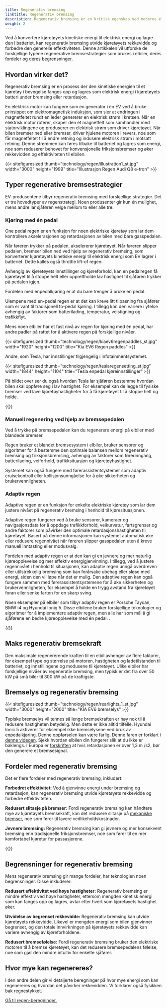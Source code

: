 ```yaml
---
title: Regenerativ bremsing
linktitle: Regenerativ bremsing
description: Regenerativ bremsing er en kritisk egenskap ved moderne elbiler, som lar kjøretøyet gjenvinne energi under bremsing og retardasjon.
weight: 2
---
```

<!-- markdownlint-disable MD033 -->
Ved å konvertere kjøretøyets kinetiske energi til elektrisk energi og lagre den i batteriet, kan regenerativ bremsing utvide kjøretøyets rekkevidde og forbedre den generelle effektiviteten. Denne artikkelen vil utforske de forskjellige typene regenerative bremsestrategier som brukes i elbiler, deres fordeler og deres begrensninger.

## Hvordan virker det?

Regenerativ bremsing er en prosess der den kinetiske energien til et kjøretøy i bevegelse fanges opp og lagres som elektrisk energi i kjøretøyets batteri under bremsing eller retardasjon.

En elektrisk motor kan fungere som en generator i en EV ved å bruke prinsippet om elektromagnetisk induksjon, som sier at endringen i magnetfeltet rundt en leder genererer en elektrisk strøm i kretsen. Når en elektrisk motor roterer, skaper den et magnetfelt som samhandler med statorviklingene og produserer en elektrisk strøm som driver kjøretøyet. Når bilen bremser ned eller bremser, driver hjulene motoren i revers, noe som får magnetfeltet til å endre retning og indusere elektrisk strøm i motsatt retning. Denne strømmen kan føres tilbake til batteriet og lagres som energi, noe som reduserer behovet for konvensjonelle friksjonsbremser og øker rekkevidden og effektiviteten til elbilen.

{{< sitefiguresized thumb="technology/regen/illustration1_st.jpg" width="3000" height="1999" title="Illustrasjon Regen Audi Q8 e-tron" >}}

## Typer regenerative bremsestrategier

EV-produsentene tilbyr regenerativ bremsing med forskjellige strategier. Det er tre hovedtyper av regenstrategi. Noen produsenter gir kun én mulighet, mens andre lar sjåføren velge mellom to eller alle tre.

### Kjøring med én pedal

One pedal regen er en funksjon for noen elektriske kjøretøy som lar dem kontrollere akselerasjonen og retardasjonen av bilen med bare gasspedalen.

Når føreren trykker på pedalen, akselererer kjøretøyet. Når føreren slipper pedalen, bremser bilen ned ved hjelp av regenerativ bremsing, som konverterer kjøretøyets kinetiske energi til elektrisk energi som EV lagrer i batteriet. Dette kalles også throttle lift-of regen.

Avhengig av kjøretøyets innstillinger og kjøreforhold, kan en pedalregen få kjøretøyet til å stoppe helt eller opprettholde lav hastighet til sjåføren trykker på pedalen igjen.

Fordelen med enpedalkjøring er at du bare trenger å bruke en pedal.

Ulempene med en-pedal regen er at det kan kreve litt tilpasning fra sjåfører som er vant til tradisjonell to-pedal kjøring. I tillegg kan den variere i ytelse avhengig av faktorer som batterilading, temperatur, veistigning og trafikkflyt.

Mens noen elbiler har et fast nivå av regen for kjøring med én pedal, har andre padler på rattet for å aktivere regen på forskjellige nivåer.

{{< sitefiguresized thumb="technology/regen/kiaev6regenpaddles_st.jpg" width="1920" height="1200" title="Kia EV6 Regen paddles" >}}

Andre, som Tesla, har innstillinger tilgjengelig i infotainmentsystemet.

{{< sitefiguresized thumb="technology/regen/teslaregensetting_st.jpg" width="1844" height="1104" title="Tesla enpedal kjøreinnstillinger" >}}

På bildet over ser du også hvordan Tesla lar sjåføren bestemme hvordan bilen skal oppføre seg i lav hastighet. For eksempel kan de legge til fysiske bremser ved lave kjøretøyhastigheter for å få kjøretøyet til å stoppe helt og holde.

{{<evkxdisplayaddarticle />}}
### Manuell regenering ved hjelp av bremsepedalen

Ved å trykke på bremsepedalen kan du regenerere energi på elbiler med blandede bremser.

Regen bruker et blandet bremsesystem i elbiler, bruker sensorer og algoritmer for å bestemme den optimale balansen mellom regenerativ bremsing og friksjonsbremsing, avhengig av faktorer som førerinngang, batterilading, veiforhold, trafikksituasjon og kjøretøyhastighet.

Systemet kan også fungere med førerassistentsystemer som adaptiv cruisekontroll eller kollisjonsunngåelse for å øke sikkerheten og brukervennligheten.

### Adaptiv regen

Adaptive regen er en funksjon for enkelte elektriske kjøretøy som lar dem justere nivået på regenerativ bremsing i henhold til kjøresituasjonen.

Adaptive regen fungerer ved å bruke sensorer, kameraer og navigasjonsdata for å oppdage trafikkforhold, veikurvatur, fartsgrenser og andre faktorer som påvirker den optimale retardasjonshastigheten til kjøretøyet. Basert på denne informasjonen kan systemet automatisk øke eller redusere regennivået når føreren slipper gasspedalen uten å kreve manuell inntasting eller modusvalg.

Fordelen med adaptiv regen er at den kan gi en jevnere og mer naturlig kjøreopplevelse og mer effektiv energigjenvinning. I tillegg, ved å justere regennivået i henhold til situasjonen, kan adaptiv regen unngå overdreven eller utilstrekkelig bremsing som kan forårsake ubehag eller sløse med energi, siden den vil løpe når det er mulig. Den adaptive regen kan også fungere sammen med førerassistentsystemene for å øke sikkerheten og brukervennligheten, for eksempel å holde en trygg avstand fra kjøretøyet foran eller senke farten for en skarp sving.

Noen eksempler på elbiler som tilbyr adaptiv regen er Porsche Taycan, BMW i4 og Hyundai Ioniq 5. Disse elbilene bruker forskjellige teknologier og algoritmer for å implementere adaptiv regen, men alle har som mål å gi sjåførene en bedre kjøreopplevelse med én pedal. .

{{<evkxdisplayaddarticle />}}

## Maks regenerativ bremsekraft

Den maksimale regenererende kraften til en elbil avhenger av flere faktorer, for eksempel type og størrelse på motoren, hastigheten og ladetilstanden til batteriet, og innstillingene og modusene til kjøretøyet. Ulike elbiler har forskjellige nivåer av regenerativ bremsing, men typisk er det fra over 50 kW på små biler til 300 kW på de kraftigste.

## Bremselys og regenerativ bremsing

{{< sitefiguresized thumb="technology/regen/rearlights_1_st.jpg" width="3000" height="2000" title="KIA EV6 bremselys" >}}

Typiske bremselys vil tennes så lenge bremsekraften er høy nok til å redusere hastigheten betydelig. Men dette er ikke alltid tilfelle. Hyundai Ionic 5 aktiverer for eksempel ikke bremselysene ved bruk av enpedalkjøring. Denne oppførselen kan være farlig. Denne faren er forklart i [denne videoen](https://www.youtube.com/watch?v=U0YW7x9U5TQ). Sjekk hvordan elbilen din fungerer slik at du ikke er baklengs.
I Europa er [forskriften](https://unece.org/transport/documents/2022/02/standards/un-regulation-no-13h-revision-4-amendment-2) at hvis retardasjonen er over 1,3 m /s2, bør den generere et bremsesignal.

## Fordeler med regenerativ bremsing

Det er flere fordeler med regenerativ bremsing, inkludert:

**Forbedret effektivitet:** Ved å gjenvinne energi under bremsing og retardasjon, kan regenerativ bremsing utvide kjøretøyets rekkevidde og forbedre effektiviteten.

**Redusert slitasje på bremser:** Fordi regenerativ bremsing kan håndtere mye av kjøretøyets bremsekraft, kan det redusere slitasje på [mekaniske bremser](../brakes/), noe som fører til lavere vedlikeholdskostnader.

**Jevnere bremsing:** Regenerativ bremsing kan gi jevnere og mer konsekvent bremsing enn tradisjonelle friksjonsbremser, noe som fører til en mer komfortabel kjøretur for passasjerene.

{{<evkxdisplayaddarticle />}}

## Begrensninger for regenerativ bremsing

Mens regenerativ bremsing gir mange fordeler, har teknologien noen begrensninger. Disse inkluderer:

**Redusert effektivitet ved høye hastigheter:** Regenerativ bremsing er mindre effektiv ved høye hastigheter, ettersom mengden kinetisk energi som kan fanges opp og lagres, avtar etter hvert som kjøretøyets hastighet øker.

**Utvidelse av begrenset rekkevidde:** Regenerativ bremsing kan utvide kjøretøyets rekkevidde. Likevel er mengden energi som bilen gjenvinner begrenset, og den totale innvirkningen på kjøretøyets rekkevidde kan variere avhengig av kjøreforholdene.

**Redusert bremsefølelse:** Fordi regenerativ bremsing bruker den elektriske motoren til å bremse kjøretøyet, kan det redusere bremsepedalens følelse, noe som gjør den mindre intuitiv for enkelte sjåfører.

## Hvor mye kan regenereres?

I den andre delen gir vi detaljerte beregninger på hvor mye energi som kan regenereres og hvordan det påvirker rekkevidden. Vi forklarer også fysikken bak regnestykket.

[Gå til regen-beregninger.](calculations/)